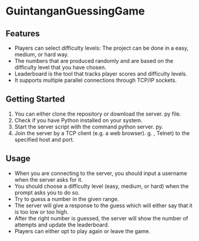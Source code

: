 # GuintanganGuessingGame



## Features

- Players can select difficulty levels: The project can be done in a easy, medium, or hard way.
- The numbers that are produced randomly and are based on the difficulty level that you have chosen.
- Leaderboard is the tool that tracks player scores and difficulty levels.
- It supports multiple parallel connections through TCP/IP sockets.

## Getting Started

1. You can either clone the repository or download the server. py file.
2. Check if you have Python installed on your system.
3. Start the server script with the command python server. py.
4. Join the server by a TCP client (e.g. a web browser). g. , Telnet) to the specified host and port.

## Usage

- When you are connecting to the server, you should input a username when the server asks for it.
- You should choose a difficulty level (easy, medium, or hard) when the prompt asks you to do so.
- Try to guess a number in the given range.
- The server will give a response to the guess which will either say that it is too low or too high.
- After the right number is guessed, the server will show the number of attempts and update the leaderboard.
- Players can either opt to play again or leave the game.
